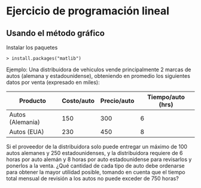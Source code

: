 # Ejercicio de programación lineal

## Usando el método gráfico

Instalar los paquetes
```
> install.packages("matlib")
```

Ejemplo:
Una distribuidora de vehiculos vende principalmente 2 marcas de autos
(alemana y estadounidense), obteniendo en promedio los siguientes datos
por venta (expresado en miles):

|Producto | Costo/auto | Precio/auto | Tiempo/auto (hrs) |
| ------------- | ------------- |------------- |------------- |
|Autos (Alemania) | 150 | 300 |6 |
|Autos (EUA) | 230 | 450 | 8 |

Si el proveedor de la distribuidora solo puede entregar un máximo de 100
autos alemanes y 250 estadounidenses, y la distribuidora requiere de 6
horas por auto alemán y 8 horas por auto estadounidense para revisarlos y
ponerlos a la venta. ¿Qué cantidad de cada tipo de auto debe ordenarse
para obtener la mayor utilidad posible, tomando en cuenta que el tiempo
total mensual de revisión a los autos no puede exceder de 750 horas?